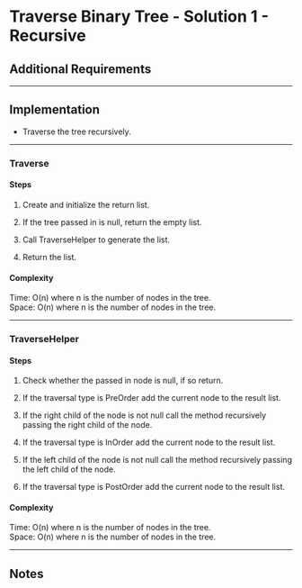 # Traverse Binary Tree - Solution 1 - Recursive

## Additional Requirements

---

## Implementation
- Traverse the tree recursively.

---

### Traverse

#### Steps
1. Create and initialize the return list.

2. If the tree passed in is null, return the empty list.

2. Call TraverseHelper to generate the list.

3. Return the list.

#### Complexity
Time: O(n) where n is the number of nodes in the tree.  
Space: O(n) where n is the number of nodes in the tree.  

---

### TraverseHelper

#### Steps
1. Check whether the passed in node is null, if so return.

2. If the traversal type is PreOrder add the current node to the result list.

3. If the right child of the node is not null call the method recursively passing the right child of the node.

4. If the traversal type is InOrder add the current node to the result list.

5. If the left child of the node is not null call the method recursively passing the left child of the node.

6. If the traversal type is PostOrder add the current node to the result list.

#### Complexity
Time: O(n) where n is the number of nodes in the tree.  
Space: O(n) where n is the number of nodes in the tree.  

---

## Notes
